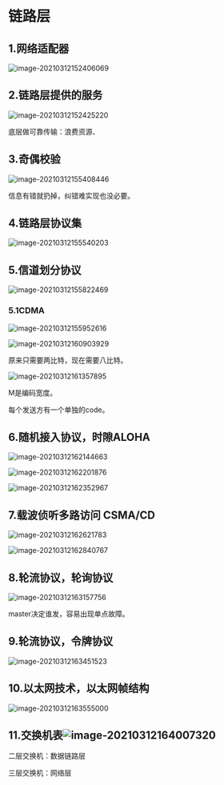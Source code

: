 # 链路层

## 1.网络适配器

![image-20210312152406069](https://gitee.com/long_kejie/image/raw/master/image-20210312152406069.png)

## 2.链路层提供的服务

![image-20210312152425220](https://gitee.com/long_kejie/image/raw/master/image-20210312152425220.png)

底层做可靠传输：浪费资源、

## 3.奇偶校验

![image-20210312155408446](https://gitee.com/long_kejie/image/raw/master/image-20210312155408446.png)

信息有错就扔掉，纠错难实现也没必要。

## 4.链路层协议集

![image-20210312155540203](https://gitee.com/long_kejie/image/raw/master/image-20210312155540203.png)

## 5.信道划分协议

![image-20210312155822469](https://gitee.com/long_kejie/image/raw/master/image-20210312155822469.png)



### 5.1CDMA

![image-20210312155952616](https://gitee.com/long_kejie/image/raw/master/image-20210312155952616.png)

![image-20210312160903929](https://gitee.com/long_kejie/image/raw/master/image-20210312160903929.png)

原来只需要两比特，现在需要八比特。

![image-20210312161357895](https://gitee.com/long_kejie/image/raw/master/image-20210312161357895.png)

M是编码宽度。

每个发送方有一个单独的code。

## 6.随机接入协议，时隙ALOHA

![image-20210312162144663](https://gitee.com/long_kejie/image/raw/master/image-20210312162144663.png)

![image-20210312162201876](https://gitee.com/long_kejie/image/raw/master/image-20210312162201876.png)

![image-20210312162352967](https://gitee.com/long_kejie/image/raw/master/image-20210312162352967.png)

## 7.载波侦听多路访问 CSMA/CD

![image-20210312162621783](https://gitee.com/long_kejie/image/raw/master/image-20210312162621783.png)

![image-20210312162840767](https://gitee.com/long_kejie/image/raw/master/image-20210312162840767.png)

## 8.轮流协议，轮询协议

![image-20210312163157756](https://gitee.com/long_kejie/image/raw/master/image-20210312163157756.png)

master决定谁发，容易出现单点故障。

## 9.轮流协议，令牌协议

![image-20210312163451523](https://gitee.com/long_kejie/image/raw/master/image-20210312163451523.png)

## 10.以太网技术，以太网帧结构

![image-20210312163555000](https://gitee.com/long_kejie/image/raw/master/image-20210312163555000.png)

## 11.交换机表![image-20210312164007320](C:/Users/ASUS-PC/AppData/Roaming/Typora/typora-user-images/image-20210312164007320.png)

二层交换机：数据链路层

三层交换机：网络层